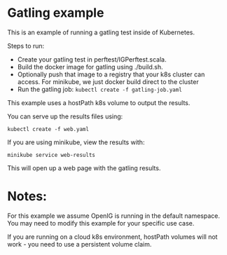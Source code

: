 # Gatling example

This is an example of running a gatling test inside of Kubernetes.




Steps to run:
* Create your gatling test in perftest/IGPerftest.scala. 
* Build the docker image for gatling using ./build.sh. 
* Optionally push that image to a registry that your k8s cluster can access. 
For minikube, we just docker build direct to the cluster
* Run the gatling job:  ```kubectl create -f gatling-job.yaml```

This example uses a hostPath k8s volume to output the results. 

You can serve up the results files using:

```kubectl create -f web.yaml```

If you are using minikube, view the results with:

```minikube service web-results```

This will open up a web page with the gatling results.

# Notes:

For this example we assume OpenIG is running in the default namespace.
You may need to modify this example for your specific use case.

If you are running on a cloud k8s environment, hostPath volumes will not work - you
need to use a persistent volume claim.  



